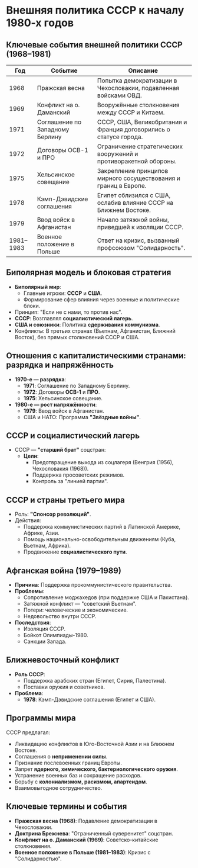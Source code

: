 # Внешняя политика СССР к началу 1980-х годов

## Ключевые события внешней политики СССР (1968–1981)

| Год  | Событие | Описание |
|------|---------|----------|
| 1968 | Пражская весна | Попытка демократизации в Чехословакии, подавленная войсками ОВД. |
| 1969 | Конфликт на о. Даманский | Вооружённые столкновения между СССР и Китаем. |
| 1971 | Соглашение по Западному Берлину | СССР, США, Великобритания и Франция договорились о статусе города. |
| 1972 | Договоры ОСВ-1 и ПРО | Ограничение стратегических вооружений и противоракетной обороны. |
| 1975 | Хельсинское совещание | Закрепление принципов мирного сосуществования и границ в Европе. |
| 1978 | Кэмп-Дэвидские соглашения | Египет сблизился с США, ослабив влияние СССР на Ближнем Востоке. |
| 1979 | Ввод войск в Афганистан | Начало затяжной войны, приведшей к изоляции СССР. |
| 1981–1983 | Военное положение в Польше | Ответ на кризис, вызванный профсоюзом "Солидарность". |

## Биполярная модель и блоковая стратегия
- **Биполярный мир**: 
  - Главные игроки: **СССР** и **США**.
  - Формирование сфер влияния через военные и политические блоки.
- Принцип: "Если не с нами, то против нас".
- **СССР**: Возглавлял **социалистический лагерь**.
- **США и союзники**: Политика **сдерживания коммунизма**.
- Конфликты: В третьих странах (Вьетнам, Афганистан, Ближний Восток), без прямых столкновений СССР и США.

## Отношения с капиталистическими странами: разрядка и напряжённость
- **1970-е — разрядка**:
  - **1971**: Соглашение по Западному Берлину.
  - **1972**: Договоры **ОСВ-1** и **ПРО**.
  - **1975**: Хельсинское совещание.
- **1980-е — рост напряжённости**:
  - **1979**: Ввод войск в Афганистан.
  - США и НАТО: Программа **"Звёздные войны"**.

## СССР и социалистический лагерь
- СССР — **"старший брат"** соцстран:
  - **Цели**:
    - Предотвращение выхода из соцлагеря (Венгрия (1956), Чехословакия (1968)).
    - Поддержка просоветских режимов.
    - Контроль за "линией партии".

## СССР и страны третьего мира
- Роль: **"Спонсор революций"**.
- Действия:
  - Поддержка коммунистических партий в Латинской Америке, Африке, Азии.
  - Помощь национально-освободительным движениям (Куба, Вьетнам, Африка).
  - Продвижение **социалистического пути**.

## Афганская война (1979–1989)
- **Причина**: Поддержка прокоммунистического правительства.
- **Проблемы**:
  - Сопротивление моджахедов (при поддержке США и Пакистана).
  - Затяжной конфликт — "советский Вьетнам".
  - Потери: человеческие и экономические.
  - Недовольство внутри СССР.
- **Последствия**:
  - Изоляция СССР.
  - Бойкот Олимпиады-1980.
  - Санкции Запада.

## Ближневосточный конфликт
- **Роль СССР**:
  - Поддержка арабских стран (Египет, Сирия, Палестина).
  - Поставки оружия и советников.
- **Проблема**:
  - **1978**: Кэмп-Дэвидские соглашения (Египет и США).

## Программы мира
СССР предлагал:
- Ликвидацию конфликтов в Юго-Восточной Азии и на Ближнем Востоке.
- Соглашения о **неприменении силы**.
- Признание послевоенных границ Европы.
- Запрет **ядерного, химического, бактериологического оружия**.
- Устранение военных баз и сокращение расходов.
- Борьбу с **колониализмом, расизмом, апартеидом**.
- Взаимовыгодное сотрудничество.

## Ключевые термины и события
- **Пражская весна (1968)**: Подавление демократизации в Чехословакии.
- **Доктрина Брежнева**: "Ограниченный суверенитет" соцстран.
- **Конфликт на о. Даманский (1969)**: Советско-китайские столкновения.
- **Военное положение в Польше (1981–1983)**: Кризис с "Солидарностью".
